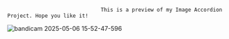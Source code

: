                                   This is a preview of my Image Accordion Project. Hope you like it!

![bandicam 2025-05-06 15-52-47-596](https://github.com/user-attachments/assets/5862af7a-e859-49e7-a605-dc9fb5073fb8)

